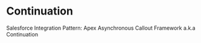 # Continuation
Salesforce Integration Pattern: Apex Asynchronous Callout Framework a.k.a Continuation
